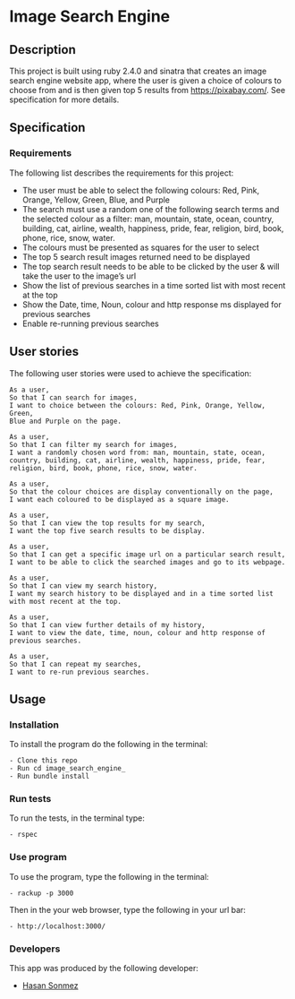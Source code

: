 # Image Search Engine

## Description

This project is built using ruby 2.4.0 and sinatra that creates an image search engine website app, where the user is given a choice of colours to choose from and is then given top 5 results from https://pixabay.com/. See specification for more details.

## Specification

### Requirements
The following list describes the requirements for this project:
* The user must be able to select the following colours: Red, Pink, Orange, Yellow, Green,
Blue, and Purple
* The search must use a random one of the following search terms and the selected colour as a filter: man, mountain, state, ocean, country, building, cat, airline, wealth, happiness, pride, fear, religion, bird, book, phone, rice, snow, water.
* The colours must be presented as squares for the user to select
*	The top 5 search result images returned need to be displayed
* The top search result needs to be able to be clicked by the user & will take the user to the image’s url
* Show the list of previous searches in a time sorted list with most recent at the top
* Show the Date, time, Noun, colour and http response ms displayed for previous
searches
* Enable re-running previous searches

## User stories
The following user stories were used to achieve the specification:

```
As a user,
So that I can search for images,
I want to choice between the colours: Red, Pink, Orange, Yellow, Green,
Blue and Purple on the page.
```

```
As a user,
So that I can filter my search for images,
I want a randomly chosen word from: man, mountain, state, ocean, country, building, cat, airline, wealth, happiness, pride, fear, religion, bird, book, phone, rice, snow, water.
```

```
As a user,
So that the colour choices are display conventionally on the page,
I want each coloured to be displayed as a square image.
```
```
As a user,
So that I can view the top results for my search,
I want the top five search results to be display.
```
```
As a user,
So that I can get a specific image url on a particular search result,
I want to be able to click the searched images and go to its webpage.
```
```
As a user,
So that I can view my search history,
I want my search history to be displayed and in a time sorted list with most recent at the top.
```
```
As a user,
So that I can view further details of my history,
I want to view the date, time, noun, colour and http response of previous searches.
```
```
As a user,
So that I can repeat my searches,
I want to re-run previous searches.
```

## Usage

### Installation
To install the program do the following in the terminal:

```
- Clone this repo
- Run cd image_search_engine_
- Run bundle install
```

### Run tests
To run the tests, in the terminal type:

```
- rspec
```

### Use program
To use the program, type the following in the terminal:

```
- rackup -p 3000
```

Then in the your web browser, type the following in your url bar:
```
- http://localhost:3000/
```

### Developers
This app was produced by the following developer:
- [Hasan Sonmez](https://github.com/UltimateCoder00)
